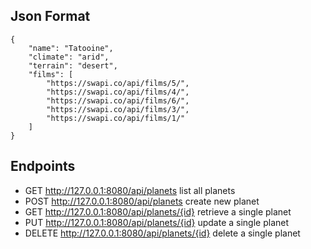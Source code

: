 ## Json Format

```
{
	"name": "Tatooine",
	"climate": "arid",
	"terrain": "desert",
	"films": [ 
		"https://swapi.co/api/films/5/",
		"https://swapi.co/api/films/4/",
		"https://swapi.co/api/films/6/",
		"https://swapi.co/api/films/3/",
		"https://swapi.co/api/films/1/"
	]
}
```

## Endpoints

* GET http://127.0.0.1:8080/api/planets list all planets
* POST http://127.0.0.1:8080/api/planets create new planet
* GET http://127.0.0.1:8080/api/planets/{id} retrieve a single planet
* PUT http://127.0.0.1:8080/api/planets/{id} update a single planet
* DELETE http://127.0.0.1:8080/api/planets/{id} delete a single planet

